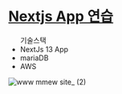 <a href="https://www.mmew.site/"><h1>Nextjs App 연습 </h1></a>

<ul>기술스택 
<li>NextJs 13 App</li>
 <li>mariaDB</li>
 <li>AWS </li>
</ul>

![www mmew site_ (2)](https://github.com/CJH0120/ming-blog/assets/97073471/639e8ebd-d77a-41db-b8af-99819ef8eff4)
